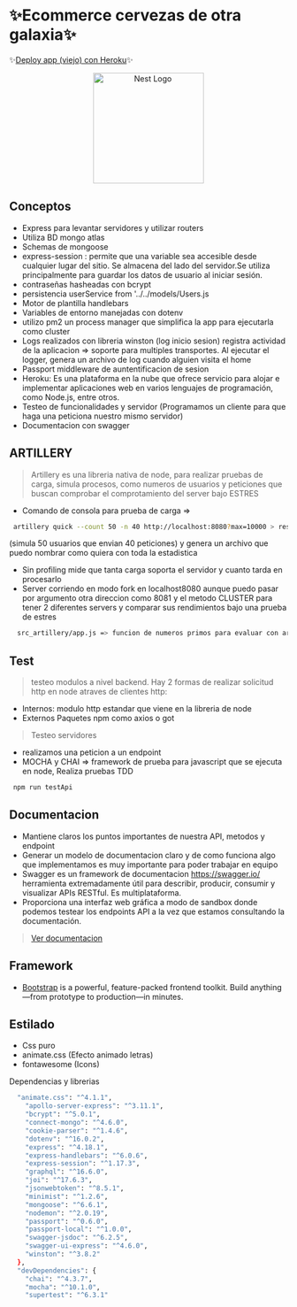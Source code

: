 # ✨Ecommerce cervezas de otra galaxia✨
✨[Deploy app (viejo) con Heroku](https://ecommercenodejsnacho.herokuapp.com/login)✨
<p align="center">
  <a href="http://nestjs.com/" target="blank"><img src="https://nestjs.com/img/logo-small.svg" width="200" alt="Nest Logo" /></a>
</p>

[circleci-image]: https://img.shields.io/circleci/build/github/nestjs/nest/master?token=abc123def456
[circleci-url]: https://circleci.com/gh/nestjs/nest

## Conceptos
- Express para levantar servidores y utilizar routers
- Utiliza BD mongo atlas
- Schemas de mongoose
- express-session :  permite que una variable sea accesible desde cualquier lugar del sitio. Se almacena del lado del servidor.Se utiliza principalmente para guardar los datos de usuario al iniciar sesión.
- contraseñas hasheadas con bcrypt 
- persistencia userService from '../../models/Users.js
- Motor de plantilla handlebars
- Variables de entorno manejadas con dotenv 
- utilizo pm2 un process manager que simplifica la app para ejecutarla como cluster
- Logs realizados con libreria winston (log inicio sesion) registra actividad de la aplicacion => soporte para multiples transportes. Al ejecutar el logger, genera un    archivo de log cuando alguien visita el home
- Passport middleware de auntentificacion de sesion
- Heroku: Es una plataforma en la nube que ofrece servicio para alojar e implementar aplicaciones web en varios lenguajes de programación, como Node.js, entre otros.
- Testeo de funcionalidades y servidor (Programamos un cliente para que haga una peticiona  nuestro mismo servidor)
- Documentacion con swagger

## ARTILLERY 
> Artillery es una libreria nativa de node, para realizar pruebas de carga, simula procesos, como numeros de usuarios y peticiones que buscan comprobar el comprotamiento del server bajo ESTRES
- Comando de consola para prueba de carga => 
 ```sh
  artillery quick --count 50 -n 40 http://localhost:8080?max=10000 > resultFork.txt

```
 
(simula 50 usuarios que envian 40 peticiones) y genera un archivo que puedo nombrar como quiera con toda la estadistica 
- Sin profiling mide que tanta carga soporta el servidor y cuanto tarda en procesarlo
- Server corriendo en modo fork en localhost8080 aunque puedo pasar por argumento otra direccion como 8081 y el metodo CLUSTER para tener 2 diferentes servers y comparar sus rendimientos bajo una prueba de estres

```sh
  src_artillery/app.js => funcion de numeros primos para evaluar con artillery su comportamiento en modo fork y se puede pasar por argumento modo cluster

```
## Test
> testeo modulos a nivel backend. Hay 2 formas de realizar solicitud http en node atraves de  clientes http:
- Internos: modulo http estandar  que viene en la libreria de node 
- Externos  Paquetes npm como axios o got 

>Testeo servidores
- realizamos una peticion a un endpoint
- MOCHA y CHAI => framework de prueba para javascript que se ejecuta en node, Realiza pruebas TDD
 ```sh
  npm run testApi

```

## Documentacion 
- Mantiene claros los puntos importantes de nuestra API, metodos y endpoint 
- Generar  un modelo de documentacion claro y de como funciona algo que implementamos es muy importante para poder trabajar en equipo
- Swagger es un framework de documentacion https://swagger.io/  herramienta extremadamente útil para describir, producir, consumir y visualizar APIs RESTful. Es multiplataforma.
- Proporciona una interfaz web gráfica a modo de sandbox donde podemos testear los endpoints API a la vez que estamos consultando la documentación. 
 > [Ver documentacion](http://localhost:8080/api-docs/)



## Framework
-  [Bootstrap](https://getbootstrap.com/docs/5.2/getting-started/introduction/) is a powerful, feature-packed frontend toolkit. Build anything—from prototype to production—in minutes.

## Estilado
- Css puro 
- animate.css (Efecto animado letras)
- fontawesome (Icons)

Dependencias y librerias

```sh
  "animate.css": "^4.1.1",
    "apollo-server-express": "^3.11.1",
    "bcrypt": "^5.0.1",
    "connect-mongo": "^4.6.0",
    "cookie-parser": "^1.4.6",
    "dotenv": "^16.0.2",
    "express": "^4.18.1",
    "express-handlebars": "^6.0.6",
    "express-session": "^1.17.3",
    "graphql": "^16.6.0",
    "joi": "^17.6.3",
    "jsonwebtoken": "^8.5.1",
    "minimist": "^1.2.6",
    "mongoose": "^6.6.1",
    "nodemon": "^2.0.19",
    "passport": "^0.6.0",
    "passport-local": "^1.0.0",
    "swagger-jsdoc": "^6.2.5",
    "swagger-ui-express": "^4.6.0",
    "winston": "^3.8.2"
  },
  "devDependencies": {
    "chai": "^4.3.7",
    "mocha": "^10.1.0",
    "supertest": "^6.3.1"


```
